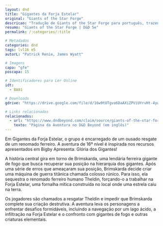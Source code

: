 ```yaml
---
layout: dnd
title: "Gigantes da Forja Estelar"
original: "Giants of the Star Forge"
descricao: "Tradução de Giants of the Star Forge para português, trazendo a aventura de Bigby Apresenta: Glória dos Gigantes! para a comunidade brasileira."
resumo: "Giants of the Star Forge | D&D 5e"
permalink: /:categories/:title

# Metadados
categories: dnd
tags: lvl16 e5
autorL: "Patrick Renie, James Wyatt"

# Imagens
capa: "gfe"
poscapa: 15

# Identificadores para Ler Online
idt:
  - BA01

# Downloads
gdrive: "https://drive.google.com/file/d/16w9tUTgvo6DaAXiZPViUYrvHt-4ywn4P/view?usp=sharing"

# Links relacionados
relacionados:
  - url: "https://www.dndbeyond.com/claim/source/giants-of-the-star-forge"
    texto: "Página da Aventura no D&D Beyond (em inglês)"
---
```


Em Gigantes da Forja Estelar, o grupo é encarregado de um ousado resgate de um renomado ferreiro. A aventura de 16º
nível é inspirada nos recursos apresentados em Bigby Apresenta: Glória dos Gigantes!

A história central gira em torno de Brimskarda, uma lendária ferreira gigante de fogo que busca recuperar sua posição na
hierarquia dos gigantes. Após uma série de erros que ameaçaram sua posição, Brimskarda decide criar uma máquina de
guerra titânica chamada colosso rúnico. Para isso, ela sequestra o renomado ferreiro humano Theldin, forçando-o a
trabalhar na Forja Estelar, uma fornalha mítica construída no local onde uma estrela caiu na terra.

Os jogadores são chamados a resgatar Theldin e impedir que Brimskarda complete sua criação destrutiva. A aventura leva
os personagens a enfrentar desafios formidáveis, incluindo a navegação por um lago ácido, a infiltração na Forja Estelar
e o confronto com gigantes de fogo e outras criaturas elementais.
